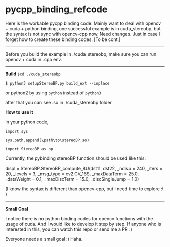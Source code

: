 # pycpp_binding_refcode
Here is the workable pycpp binding code. Mainly want to deal with opencv + cuda + python binding, one successful example is in cuda_stereobp, but the syntax is not sync with opencv-cpp now. Need changes. Just in case I forget how to create these binding codes. [To be cont.]

---------------------------------
Before you build the example in ./cuda_stereobp, make sure you can run opencv + cuda in .cpp env.

---------------------------------

**Build**
`$cd ./cuda_stereobp`

`$ python3 setupStereoBP.py build_ext --inplace` 

or python2 by using `python` instead of `python3`

after that you can see .so in ./cuda_stereobp folder

**How to use it**

in your python code,

`import sys`

`sys.path.append(\path\to\stereoBP.so)`

`import StereoBP as bp`

Currently, the pybinding stereoBP function should be used like this: 

displ = StereoBP.StereoBP_compute_8U(dst11, dst22, 
                                    _ndisp = 240,
                                    _iters = 20,
                                    _levels = 3,
                                    _msg_type = cv2.CV_16S,
                                    _maxDataTerm = 25.0,
                                    _dataWeight = 0.1,
                                    _maxDiscTerm = 15.0,
                                    _discSingleJump = 1.0)
                                    
(I know the syntax is different than opencv-cpp, but I need time to explore :\ )

----------------------------------------------

**Small Goal**

I notice there is no python binding codes for opencv functions with the usage of cuda. And I would like to develop it step by step. If anyone who is interested in this, you can watch this repo or send me a PR :)

Everyone needs a small goal :) Haha.